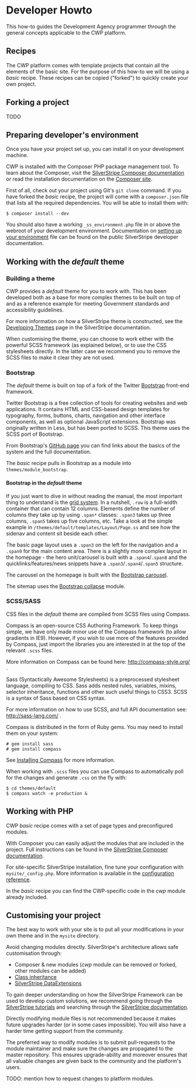 # Developer Howto

This how-to guides the Development Agency programmer through the general concepts applicable to the CWP platform.

## Recipes

The CWP platform comes with template projects that contain all the elements of the basic site. For the purpose of this
how-to we will be using a *basic* recipe. These recipes can be copied ("forked") to quickly create your own project.

## Forking a project

TODO

## Preparing developer's environment

Once you have your project set up, you can install it on your development machine.

CWP is installed with the Composer PHP package management tool. To learn about the Composer, visit the
[SilverStripe Composer documentation](http://doc.silverstripe.org/framework/en/installation/composer) or read the
installation documentation on the [Composer site](http://getcomposer.org/doc/00-intro.md).

First of all, check out your project using Git's `git clone` command. If you have forked the *basic* recipe, the project
will come with a `composer.json` file that lists all the required dependencies. You will be able to install them with:

	$ composer install --dev

You should also have a working `_ss_environment.php` file in or above the webroot of your development environment.
Documentation on [setting up your environment](http://doc.silverstripe.org/framework/en/topics/environment-management)
file can be found on the public SilverStripe developer documentation.

## Working with the *default* theme

### Building a theme

CWP provides a *default* theme for you to work with. This has been developed both as a base for more complex themes to
be built on top of and as a reference example for meeting Government standards and accessibility guidelines.

For more information on how a SilverStripe theme is constructed, see the [Developing
Themes](http://doc.silverstripe.org/framework/en/topics/theme-development) page in the SilverStripe documentation.

When customising the theme, you can choose to work either with the powerful SCSS framework (as explained below), or to
use the CSS stylesheets directly. In the latter case we recommend you to remove the SCSS files to make it clear they are
not used.

### Bootstrap

The *default* theme is built on top of a fork of the Twitter [Bootstrap](http://twitter.github.com/bootstrap/)
front-end framework.

Twitter Bootstrap is a free collection of tools for creating websites and web applications. It contains HTML and
CSS-based design templates for typography, forms, buttons, charts, navigation and other interface components, as well
as optional JavaScript extensions. Bootstrap was originally written in Less, but has been ported to SCSS. This theme
uses the SCSS port of Bootstrap.

From Bootstrap's [GitHub page](http://twitter.github.com/bootstrap/) you can find links about the basics of the system
and the full documentation.

The *basic* recipe pulls in Bootstrap as a module into `themes/module_bootstrap`.

#### Bootstrap in the *default* theme

If you just want to dive in without reading the manual, the most important thing to understand is the [grid
system](http://twitter.github.com/bootstrap/scaffolding.html#gridSystem). In a nutshell, `.row` is a full-width
container that can contain 12 columns. Elements define the number of columns they take up by using `.span*` classes:
`.span3` takes up three columns, `.span5` takes up five columns, etc. Take a look at the simple example in 
`/themes/default/templates/Layout/Page.ss` and see how the sidenav and content sit beside each other.

The basic page layout uses a `.span3` on the left for the navigation and a `.span9` for the main content area. There is
a slightly more complex layout in the homepage - the hero unit/carousel is built with a `.span4`/`.span8` and the
quicklinks/features/news snippets have a `.span3`/`.span4`/`.span5` structure.

The carousel on the homepage is built with the
[Bootstrap carousel](http://twitter.github.com/bootstrap/javascript.html#carousel).

The sitemap uses the [Bootstrap collapse](http://twitter.github.com/bootstrap/javascript.html#collapse) module.

### SCSS/SASS

CSS files in the *default* theme are compiled from SCSS files using Compass.

Compass is an open-source CSS Authoring Framework. To keep things simple, we have only made minor use of the Compass
framework (to allow gradients in IE9). However, if you wish to use more of the features provided by Compass, just import
the libraries you are interested in at the top of the relevant `.scss` files.

More information on Compass can be found here: http://compass-style.org/ .

Sass (Syntactically Awesome Stylesheets) is a preprocessed stylesheet language, compiling to CSS. Sass adds nested
rules, variables, mixins, selector inheritance, functions and other such useful things to CSS3. SCSS is a syntax of
Sass based on CSS syntax.

For more information on how to use SCSS, and full API documentation see: http://sass-lang.com/ .

Compass is distributed in the form of Ruby gems. You may need to install them on your system:

	# gem install sass
	# gem install compass

See [Installing Compass](http://compass-style.org/install/) for more information.

When working with `.scss` files you can use Compass to automatically poll for the changes and generate `.css` on the fly
with:

	$ cd themes/default
	$ compass watch -e production &

## Working with PHP

CWP *basic* recipe comes with a set of page types and preconfigured modules. 

With Composer you can easily adjust the modules that are included in the project. Full instructions can be found in the
[SilverStripe Composer documentation](http://doc.silverstripe.org/framework/en/installation/composer#advanced-usage).

For site-specific SilverStripe installation, fine tune your configuration with `mysite/_config.php`. More information is
available in the [configuration reference](http://doc.silverstripe.org/framework/en/topics/configuration).

In the *basic* recipe you can find the CWP-specific code in the *cwp* module already included.

## Customising your project

The best way to work with your site is to put all your modifications in your own theme and in the `mysite` directory.

Avoid changing modules directly. SilverStripe's architecture allows safe customisation through:

* Composer & new modules (*cwp* module can be removed or forked, other modules can be added)
* [Class inheritance](http://doc.silverstripe.org/framework/en/tutorials/2-extending-a-basic-site)
* [SilverStripe DataExtensions](http://doc.silverstripe.org/framework/en/reference/dataextension)

To gain deeper understanding on how the SilverStripe Framework can be used to develop custom solutions, we recommend
going through the [SilverStripe tutorials](http://doc.silverstripe.org/framework/en/3.1/tutorials) and searching through
the [SilverStripe documentation](http://doc.silverstripe.org/framework/en/3.1/).

Directly modifying module files is not recommended because it makes future upgrades harder (or in some cases impossible).
You will also have a harder time getting support from the community. 

The preferred way to modify modules is to submit pull-requests to the module maintainer and make sure the changes are
propagated to the master repository. This ensures upgrade-ability and moreover ensures that all valuable changes are
given back to the community and the platform's users.

TODO: mention how to request changes to platform modules.
